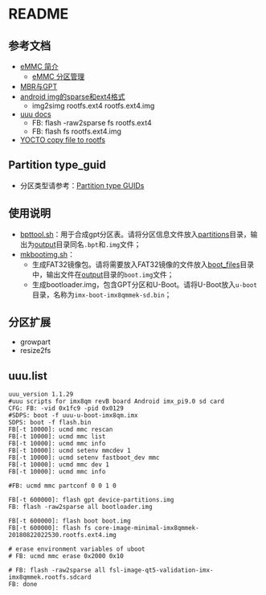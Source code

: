 # README

## 参考文档

* [eMMC 简介](https://linux.codingbelief.com/zh/storage/flash_memory/emmc/)
  * [eMMC 分区管理](https://linux.codingbelief.com/zh/storage/flash_memory/emmc/emmc_partitions.html)
* [MBR与GPT](https://zhuanlan.zhihu.com/p/26098509)
* [android img的sparse和ext4格式](https://blog.csdn.net/js_wawayu/article/details/52420255)
  * img2simg rootfs.ext4 rootfs.ext4.img
* [uuu docs](https://github.com/NXPmicro/mfgtools/wiki/Example)
  * FB: flash -raw2sparse fs rootfs.ext4
  * FB: flash fs rootfs.ext4.img
* [YOCTO copy file to rootfs](https://github.com/ZengjfOS/Yocto/blob/master/docs/0015_copy_file_to_rootfs.md)

## Partition type_guid

* 分区类型请参考：[Partition type GUIDs](https://en.wikipedia.org/wiki/GUID_Partition_Table)

## 使用说明

* [bpttool.sh](bpttool.sh)：用于合成gpt分区表。请将分区信息文件放入[partitions](partitions)目录，输出为[output](ouput)目录同名`.bpt`和`.img`文件；
* [mkbootimg.sh](mkbootimg.sh)：
  * 生成FAT32镜像包。请将需要放入FAT32镜像的文件放入[boot_files](boot_files)目录中，输出文件在[output](output)目录的`boot.img`文件；
  * 生成bootloader.img，包含GPT分区和U-Boot。请将U-Boot放入`u-boot`目录，名称为`imx-boot-imx8qmmek-sd.bin`；

## 分区扩展

* growpart 
* resize2fs

##  uuu.list

```
uuu_version 1.1.29
#uuu scripts for imx8qm revB board Android imx_pi9.0 sd card
CFG: FB: -vid 0x1fc9 -pid 0x0129
#SDPS: boot -f uuu-u-boot-imx8qm.imx
SDPS: boot -f flash.bin
FB[-t 10000]: ucmd mmc rescan
FB[-t 10000]: ucmd mmc list
FB[-t 10000]: ucmd mmc info
FB[-t 10000]: ucmd setenv mmcdev 1
FB[-t 10000]: ucmd setenv fastboot_dev mmc
FB[-t 10000]: ucmd mmc dev 1
FB[-t 10000]: ucmd mmc info

#FB: ucmd mmc partconf 0 0 1 0

FB[-t 600000]: flash gpt device-partitions.img
FB: flash -raw2sparse all bootloader.img

FB[-t 600000]: flash boot boot.img
FB[-t 600000]: flash fs core-image-minimal-imx8qmmek-20180822022530.rootfs.ext4.img

# erase environment variables of uboot
# FB: ucmd mmc erase 0x2000 0x10

# FB: flash -raw2sparse all fsl-image-qt5-validation-imx-imx8qmmek.rootfs.sdcard
FB: done
```